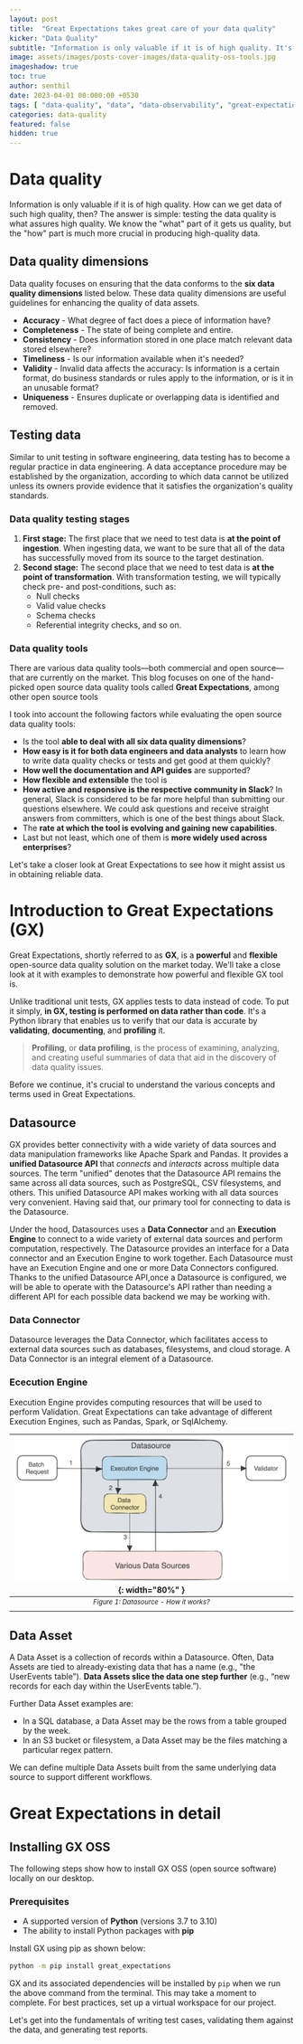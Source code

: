 ```yaml
---
layout: post
title:  "Great Expectations takes great care of your data quality"
kicker: "Data Quality"
subtitle: "Information is only valuable if it is of high quality. It's focused on making sure that the data complies with our data quality dimensions."
image: assets/images/posts-cover-images/data-quality-oss-tools.jpg
imageshadow: true
toc: true
author: senthil
date: 2023-04-01 00:000:00 +0530
tags: [ "data-quality", "data", "data-observability", "great-expectations", "gx" ]
categories: data-quality
featured: false
hidden: true
---
```


# Data quality

Information is only valuable if it is of high quality. How can we get data of such high quality, then?  The answer is simple: testing the data quality is what assures high quality. We know the "what" part of it gets us quality, but the "how" part is much more crucial in producing high-quality data.

## Data quality dimensions

Data quality focuses on ensuring that the data conforms to the **six data quality dimensions** listed below. These data quality dimensions are useful guidelines for enhancing the quality of data assets.

- **Accuracy** - What degree of fact does a piece of information have?
- **Completeness** - The state of being complete and entire.
- **Consistency** - Does information stored in one place match relevant data stored elsewhere?
- **Timeliness** - Is our information available when it's needed?
- **Validity** - Invalid data affects the accuracy: Is information is a certain format, do business standards or rules apply to the information, or is it in an unusable format?
- **Uniqueness** - Ensures duplicate or overlapping data is identified and removed.

## Testing data

Similar to unit testing in software engineering, data testing has to become a regular practice in data engineering. A data acceptance procedure may be established by the organization, according to which data cannot be utilized unless its owners provide evidence that it satisfies the organization's quality standards.

### Data quality testing stages

1. **First stage:** The first place that we need to test data is **at the point of ingestion**. When ingesting data, we want to be sure that all of the data has successfully moved from its source to the target destination.
2. **Second stage:** The second place that we need to test data is **at the point of transformation**. With transformation testing, we will typically check pre- and post-conditions, such as:
   - Null checks
   - Valid value checks
   - Schema checks
   - Referential integrity checks, and so on.

### Data quality tools

There are various data quality tools—both commercial and open source—that are currently on the market. This blog focuses on one of the hand-picked open source data quality tools called **Great Expectations**, among other open source tools

I took into account the following factors while evaluating the open source data quality tools:

- Is the tool **able to deal with all six data quality dimensions**?
- **How easy is it for both data engineers and data analysts** to learn how to write data quality checks or tests and get good at them quickly?
- **How well the documentation and API guides** are supported?
- **How flexible and extensible** the tool is
- **How active and responsive is the respective community in Slack**? In general, Slack is considered to be far more helpful than submitting our questions elsewhere. We could ask questions and receive straight answers from committers, which is one of the best things about Slack.
- The **rate at which the tool is evolving and gaining new capabilities**.
- Last but not least, which one of them is **more widely used across enterprises**?

Let's take a closer look at Great Expectations to see how it might assist us in obtaining reliable data.

# Introduction to Great Expectations (GX)

Great Expectations, shortly referred to as **GX**, is a **powerful** and **flexible** open-source data quality solution on the market today. We'll take a close look at it with examples to demonstrate how powerful and flexible GX tool is. 

Unlike traditional unit tests, GX applies tests to data instead of code. To put it simply, **in GX, testing is performed on data rather than code**. It's a Python library that enables us to verify that our data is accurate by **validating**, **documenting**, and **profiling** it. 

> **Profiling**, or **data profiling**, is the process of examining, analyzing, and creating useful summaries of data that aid in the discovery of data quality issues.

Before we continue, it's crucial to understand the various concepts and terms used in Great Expectations.

## Datasource

GX provides better connectivity with a wide variety of data sources and data manipulation frameworks like Apache Spark and Pandas. It provides a **unified Datasource API** that *connects* and *interacts* across multiple data sources. The term "unified" denotes that the Datasource API remains the same across all data sources, such as PostgreSQL, CSV filesystems, and others. This unified Datasource API makes working with all data sources very convenient. Having said that, our primary tool for connecting to data is the Datasource.

Under the hood, Datasources uses a **Data Connector** and an **Execution Engine** to connect to a wide variety of external data sources and perform computation, respectively. The Datasource provides an interface for a Data connector and an Execution Engine to work together. Each Datasource must have an Execution Engine and one or more Data Connectors configured. Thanks to the unified Datasource API,once a Datasource is configured, we will be able to operate with the Datasource's API rather than needing a different API for each possible data backend we may be working with.

### Data Connector

Datasource leverages the Data Connector, which facilitates access to external data sources such as databases, filesystems, and cloud storage. A Data Connector is an integral element of a Datasource. 

### Ececution Engine

Execution Engine provides computing resources that will be used to perform Validation. Great Expectations can take advantage of different Execution Engines, such as Pandas, Spark, or SqlAlchemy.

|![Figure 1: Datasource - How it works?](/assets/images/posts/gx-datasource-how-it-works.png "Created by Author"){: width="80%" }|
|:-:|
|<sup>*Figure 1: Datasource - How it works?*</sup>|<br/><br/>

## Data Asset

A Data Asset is a collection of records within a Datasource. Often, Data Assets are tied to already-existing data that has a name (e.g., "the UserEvents table"). **Data Assets slice the data one step further** (e.g., “new records for each day within the UserEvents table.”). 

Further Data Asset examples are:

- In a SQL database, a Data Asset may be the rows from a table grouped by the week.
- In an S3 bucket or filesystem, a Data Asset may be the files matching a particular regex pattern.

We can define multiple Data Assets built from the same underlying data source to support different workflows.

# Great Expectations in detail

## Installing GX OSS

The following steps show how to install GX OSS (open source software) locally on our desktop.

### Prerequisites

- A supported version of **Python** (versions 3.7 to 3.10)
- The ability to install Python packages with **pip**

Install GX using pip as shown below:

```bash
python -m pip install great_expectations
```

GX and its associated dependencies will be installed by `pip` when we run the above command from the terminal. This may take a moment to complete. For best practices, set up a virtual workspace for our project.

Let's get into the fundamentals of writing test cases, validating them against the data, and generating test reports.

